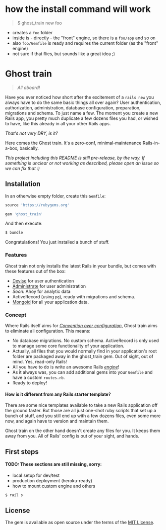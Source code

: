 # how the install command will work

> $ ghost_train new foo

- creates a `foo` folder
- inside is - directly - the "front" engine, so there is a `foo/app` and so on
- also `foo/Gemfile` is ready and requires the current folder (as the "front" engine)
- not sure if that flies, but sounds like a great idea ;)


# Ghost train

> _All aboard!_

Have you ever noticed how short after the excitement of a `rails new` you always have to do the same basic things all over again? User authentication, authorization, administration, database configuration, preparation, migrations and schema. To just name a few.
The moment you create a new Rails app, you pretty much duplicate a few dozens files you had, or wished to have, like this already in all your other Rails apps.

_That's not very DRY, is it?_

Here comes the Ghost train. It's a zero-conf, minimal-maintenance Rails-in-a-box, basically.

_This project including this README is still pre-release, by the way. If something is unclear or not working as described, please open an issue so we can fix that :)_


## Installation

In an otherwise empty folder, create this `Gemfile`:

```ruby
source 'https://rubygems.org'

gem 'ghost_train'
```

And then execute:
```bash
$ bundle
```

Congratulations! You just installed a bunch of stuff.


### Features

Ghost train not only installs the latest Rails in your bundle, but comes with these features out of the box:
- [Devise](https://github.com/heartcombo/devise) for user authentication
- [Administrate](https://github.com/thoughtbot/administrate) for user administration
- _Soon:_ Ahoy for analytic data
- ActiveRecord (using `pg`), ready with migrations and schema.
- [Mongoid](https://github.com/mongodb/mongoid) for all your application data.

### Concept

Where Rails itself aims for _[Convention over configuration](https://en.wikipedia.org/wiki/Convention_over_configuration)_, Ghost train aims to eliminate all configuration. This means:

- No database migrations. No custom schema. ActiveRecord is only used to manage some core functionality of your application.
- Actually, all files that you would normally find in your application's root folder are packaged away in the ghost_train gem. Out of sight, out of mind. Yes, read-only Rails!
- All you have to do is write an awesome Rails [_engine_](https://guides.rubyonrails.org/engines.html)!
- As it always was, you can add additional gems into your `Gemfile` and have a custom `routes.rb`.
- Ready to deploy!

#### How is it different from any Rails starter template?

There are some nice templates available to take a new Rails application off the ground faster. But those are all just one-shot ruby scripts that set up a bunch of stuff, and you still end up with a few dozens files, even some more now, and again have to version and maintain them.

Ghost train on the other hand doesn't create any files for you. It keeps them away from you. All of Rails' config is out of your sight, and hands.


## First steps

#### TODO: These sections are still missing, sorry:

- local setup for dev/test
- production deployment (heroku-ready)
- how to mount custom engine and others

```bash
$ rail s
```

## License
The gem is available as open source under the terms of the [MIT License](https://opensource.org/licenses/MIT).
